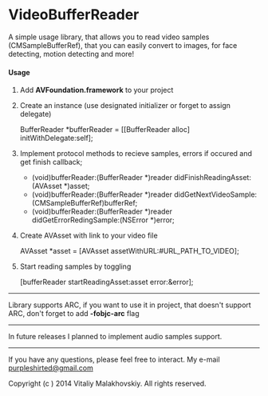 VideoBufferReader
=================

A simple usage library, that allows you to read video samples (CMSampleBufferRef), that you can easily convert to images, for face detecting, motion detecting and more!

#### Usage

1) Add **AVFoundation.framework** to your project 

2) Create an instance (use designated initializer or forget to assign delegate)

	BufferReader *bufferReader = [[BufferReader alloc] initWithDelegate:self];
	
3) Implement protocol methods to recieve samples, errors if occured and get finish callback;

	- (void)bufferReader:(BufferReader *)reader didFinishReadingAsset:(AVAsset *)asset;
	- (void)bufferReader:(BufferReader *)reader didGetNextVideoSample:(CMSampleBufferRef)bufferRef;
	- (void)bufferReader:(BufferReader *)reader didGetErrorRedingSample:(NSError *)error;

4) Create AVAsset with link to your video file

	AVAsset *asset = [AVAsset assetWithURL:#URL_PATH_TO_VIDEO];
	
5) Start reading samples by toggling 

	[bufferReader startReadingAsset:asset error:&error];
* * *

Library supports ARC, if you want to use it in project, that doesn't support ARC, don't forget to add **-fobjc-arc** flag

* * *
	
In future releases I planned to implement audio samples support.

* * *

If you have any questions, please feel free to interact.
My e-mail <purpleshirted@gmail.com>

Copyright (c ) 2014 Vitaliy Malakhovskiy. All rights reserved.